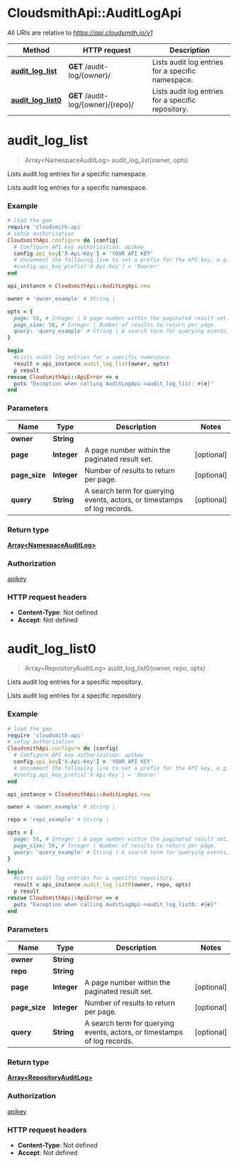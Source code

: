 # CloudsmithApi::AuditLogApi

All URIs are relative to *https://api.cloudsmith.io/v1*

Method | HTTP request | Description
------------- | ------------- | -------------
[**audit_log_list**](AuditLogApi.md#audit_log_list) | **GET** /audit-log/{owner}/ | Lists audit log entries for a specific namespace.
[**audit_log_list0**](AuditLogApi.md#audit_log_list0) | **GET** /audit-log/{owner}/{repo}/ | Lists audit log entries for a specific repository.


# **audit_log_list**
> Array&lt;NamespaceAuditLog&gt; audit_log_list(owner, opts)

Lists audit log entries for a specific namespace.

Lists audit log entries for a specific namespace.

### Example
```ruby
# load the gem
require 'cloudsmith-api'
# setup authorization
CloudsmithApi.configure do |config|
  # Configure API key authorization: apikey
  config.api_key['X-Api-Key'] = 'YOUR API KEY'
  # Uncomment the following line to set a prefix for the API key, e.g. 'Bearer' (defaults to nil)
  #config.api_key_prefix['X-Api-Key'] = 'Bearer'
end

api_instance = CloudsmithApi::AuditLogApi.new

owner = 'owner_example' # String | 

opts = { 
  page: 56, # Integer | A page number within the paginated result set.
  page_size: 56, # Integer | Number of results to return per page.
  query: 'query_example' # String | A search term for querying events, actors, or timestamps of log records.
}

begin
  #Lists audit log entries for a specific namespace.
  result = api_instance.audit_log_list(owner, opts)
  p result
rescue CloudsmithApi::ApiError => e
  puts "Exception when calling AuditLogApi->audit_log_list: #{e}"
end
```

### Parameters

Name | Type | Description  | Notes
------------- | ------------- | ------------- | -------------
 **owner** | **String**|  | 
 **page** | **Integer**| A page number within the paginated result set. | [optional] 
 **page_size** | **Integer**| Number of results to return per page. | [optional] 
 **query** | **String**| A search term for querying events, actors, or timestamps of log records. | [optional] 

### Return type

[**Array&lt;NamespaceAuditLog&gt;**](NamespaceAuditLog.md)

### Authorization

[apikey](../README.md#apikey)

### HTTP request headers

 - **Content-Type**: Not defined
 - **Accept**: Not defined



# **audit_log_list0**
> Array&lt;RepositoryAuditLog&gt; audit_log_list0(owner, repo, opts)

Lists audit log entries for a specific repository.

Lists audit log entries for a specific repository.

### Example
```ruby
# load the gem
require 'cloudsmith-api'
# setup authorization
CloudsmithApi.configure do |config|
  # Configure API key authorization: apikey
  config.api_key['X-Api-Key'] = 'YOUR API KEY'
  # Uncomment the following line to set a prefix for the API key, e.g. 'Bearer' (defaults to nil)
  #config.api_key_prefix['X-Api-Key'] = 'Bearer'
end

api_instance = CloudsmithApi::AuditLogApi.new

owner = 'owner_example' # String | 

repo = 'repo_example' # String | 

opts = { 
  page: 56, # Integer | A page number within the paginated result set.
  page_size: 56, # Integer | Number of results to return per page.
  query: 'query_example' # String | A search term for querying events, actors, or timestamps of log records.
}

begin
  #Lists audit log entries for a specific repository.
  result = api_instance.audit_log_list0(owner, repo, opts)
  p result
rescue CloudsmithApi::ApiError => e
  puts "Exception when calling AuditLogApi->audit_log_list0: #{e}"
end
```

### Parameters

Name | Type | Description  | Notes
------------- | ------------- | ------------- | -------------
 **owner** | **String**|  | 
 **repo** | **String**|  | 
 **page** | **Integer**| A page number within the paginated result set. | [optional] 
 **page_size** | **Integer**| Number of results to return per page. | [optional] 
 **query** | **String**| A search term for querying events, actors, or timestamps of log records. | [optional] 

### Return type

[**Array&lt;RepositoryAuditLog&gt;**](RepositoryAuditLog.md)

### Authorization

[apikey](../README.md#apikey)

### HTTP request headers

 - **Content-Type**: Not defined
 - **Accept**: Not defined



